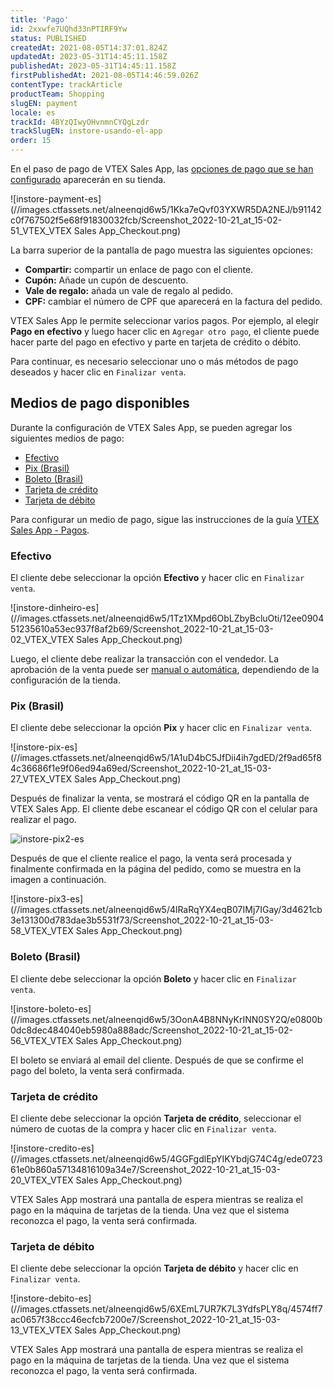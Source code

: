 ```yaml
---
title: 'Pago'
id: 2xxwfe7UQhd33nPTIRF9Yw
status: PUBLISHED
createdAt: 2021-08-05T14:37:01.824Z
updatedAt: 2023-05-31T14:45:11.158Z
publishedAt: 2023-05-31T14:45:11.158Z
firstPublishedAt: 2021-08-05T14:46:59.026Z
contentType: trackArticle
productTeam: Shopping
slugEN: payment
locale: es
trackId: 4BYzQIwyOHvnmnCYQgLzdr
trackSlugEN: instore-usando-el-app
order: 15
---
```


En el paso de pago de VTEX Sales App, las [opciones de pago que se han configurado](/es/tracks/instore-payments--43B4Nr7uZva5UdwWEt3PEy) aparecerán en su tienda.

![instore-payment-es](//images.ctfassets.net/alneenqid6w5/1Kka7eQvf03YXWR5DA2NEJ/b91142c0f767502f5e68f91830032fcb/Screenshot_2022-10-21_at_15-02-51_VTEX_VTEX Sales App_Checkout.png)

La barra superior de la pantalla de pago muestra las siguientes opciones:

- __Compartir:__ compartir un enlace de pago con el cliente.
- __Cupón:__ Añade un cupón de descuento.
- __Vale de regalo:__ añada un vale de regalo al pedido.
- __CPF:__ cambiar el número de CPF que aparecerá en la factura del pedido.

VTEX Sales App le permite seleccionar varios pagos. Por ejemplo, al elegir __Pago en efectivo__ y luego hacer clic en `Agregar otro pago`, el cliente puede hacer parte del pago en efectivo y parte en tarjeta de crédito o débito.

Para continuar, es necesario seleccionar uno o más métodos de pago deseados y hacer clic en `Finalizar venta`.

## Medios de pago disponibles

Durante la configuración de VTEX Sales App, se pueden agregar los siguientes medios de pago:

- [Efectivo](#efectivo)
- [Pix (Brasil)](#pix-brasil)
- [Boleto (Brasil)](#boleto-brasil)
- [Tarjeta de crédito](#tarjeta-de-credito)
- [Tarjeta de débito](#tarjeta-de-debito)

Para configurar un medio de pago, sigue las instrucciones de la guía [VTEX Sales App - Pagos](/es/tracks/instore-pagamentos--43B4Nr7uZva5UdwWEt3PEy).

### Efectivo

El cliente debe seleccionar la opción **Efectivo** y hacer clic en `Finalizar venta`.

![instore-dinheiro-es](//images.ctfassets.net/alneenqid6w5/1Tz1XMpd6ObLZbyBcluOti/12ee090451235610a53ec937f8af2b69/Screenshot_2022-10-21_at_15-03-02_VTEX_VTEX Sales App_Checkout.png)

Luego, el cliente debe realizar la transacción con el vendedor. La aprobación de la venta puede ser [manual o automática](/es/tracks/pedidos--2xkTisx4SXOWXQel8Jg8sa/2WgQrlHTyVo4hLjhUs1LMT), dependiendo de la configuración de la tienda.

### Pix (Brasil)

El cliente debe seleccionar la opción **Pix** y hacer clic en `Finalizar venta`.

![instore-pix-es](//images.ctfassets.net/alneenqid6w5/1A1uD4bC5JfDii4ih7gdED/2f9ad65f84c36686f1e9f06ed94a69ed/Screenshot_2022-10-21_at_15-03-27_VTEX_VTEX Sales App_Checkout.png)

Después de finalizar la venta, se mostrará el código QR en la pantalla de VTEX Sales App. El cliente debe escanear el código QR con el celular para realizar el pago.

![instore-pix2-es](https://cdn.statically.io/gh/vtexdocs/help-center-content/refs/heads/main/docs/es/tracks/omnichannel/instore-usando-el-app/pago_1.png) 

Después de que el cliente realice el pago, la venta será procesada y finalmente confirmada en la página del pedido, como se muestra en la imagen a continuación.

![instore-pix3-es](//images.ctfassets.net/alneenqid6w5/4lRaRqYX4eqB07IMj7IGay/3d4621cb3e131300d783dae3b5531f73/Screenshot_2022-10-21_at_15-03-58_VTEX_VTEX Sales App_Checkout.png)

### Boleto (Brasil)

El cliente debe seleccionar la opción **Boleto** y hacer clic en `Finalizar venta`.

![instore-boleto-es](//images.ctfassets.net/alneenqid6w5/3OonA4B8NNyKrINN0SY2Q/e0800b0dc8dec484040eb5980a888adc/Screenshot_2022-10-21_at_15-02-56_VTEX_VTEX Sales App_Checkout.png)

El boleto se enviará al email del cliente. Después de que se confirme el pago del boleto, la venta será confirmada.

### Tarjeta de crédito

El cliente debe seleccionar la opción **Tarjeta de crédito**, seleccionar el número de cuotas de la compra y hacer clic en `Finalizar venta`.

 ![instore-credito-es](//images.ctfassets.net/alneenqid6w5/4GGFgdlEpYIKYbdjG74C4g/ede072361e0b860a57134816109a34e7/Screenshot_2022-10-21_at_15-03-20_VTEX_VTEX Sales App_Checkout.png)

VTEX Sales App mostrará una pantalla de espera mientras se realiza el pago en la máquina de tarjetas de la tienda. Una vez que el sistema reconozca el pago, la venta será confirmada.

### Tarjeta de débito

El cliente debe seleccionar la opción **Tarjeta de débito** y hacer clic en `Finalizar venta`.

![instore-debito-es](//images.ctfassets.net/alneenqid6w5/6XEmL7UR7K7L3YdfsPLY8q/4574ff7ac0657f38ccc46ecfcb7200e7/Screenshot_2022-10-21_at_15-03-13_VTEX_VTEX Sales App_Checkout.png)

VTEX Sales App mostrará una pantalla de espera mientras se realiza el pago en la máquina de tarjetas de la tienda. Una vez que el sistema reconozca el pago, la venta será confirmada.

